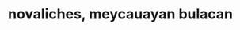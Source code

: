 ---
title: novaliches, meycauayan bulacan
url: /novaliches-meycauayan-bulacan/
latitude: 14.727
longitude: 120.975
---
